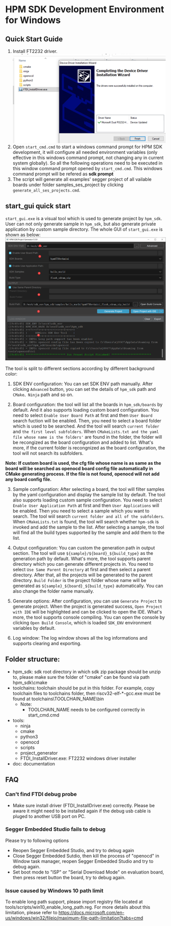 # HPM SDK Development Environment for Windows

## Quick Start Guide
1. Install FT2232 driver.
![Install driver](doc/img/ftdi_install.png)
1. Open `start_cmd.cmd` to start a windows command prompt for HPM SDK development, it will configure all needed environment variables (only effective in this windows command prompt, not changing any in current system globally). So all the following operations need to be executed in this window command prompt opened by `start_cmd.cmd`. This windows command prompt will be refered as **sdk prompt**
1. The script will generate all examples' segger project of all vailable boards under folder  samples_ses_project by clicking `generate_all_ses_projects.cmd`.

## start_gui quick start
`start_gui.exe` is a visual tool which is used to generate project by `hpm_sdk`. User can not only generate sample in `hpm_sdk`, but also generate private application by custom sample directory. The whole GUI of `start_gui.exe` is shown as below:
![start_gui](doc/img/start_gui.png)

The tool is split to different sections according by different background color:

1. SDK ENV configuration: You can set SDK ENV path manually. After clicking `Advanced` button, you can set the details of `hpm_sdk` path and `CMake、Ninja` path and so on.

2. Board configuration: the tool will list all the boards in `hpm_sdk/boards` by default. And it also supports loading custom board configuration. You need to select `Enable User Board Path` at first and then `User Board` search fuction will be enabled. Then, you need to select a board folder which is used to be searched. And the tool will search `current folder` and `the first level subfolders`. When `CMakeLists.txt and the yaml file whose name is the folders'` are found in the folder, the folder will be recongized as the board configuration and added to list. What's more, if the current folder is recongnized as the board configuration, the tool will not search its subfolders.

**Note: If custom board is used, the cfg file whose name is as same as the board will be searched as openocd board config file automatically in CMake generating process. If the file is not found, openocd will not add any board config file.**

3. Sample configuration: After selecting a board, the tool will filter samples by the yaml configuration and display the sample list by default. The tool also supports loading custom sample configuration. You need to select `Enable User Application Path` at first and then `User Applications` will be enabled. Then you need to select a sample which you want to search. The tool wiil search `current folder and all of the subfolders`. When `CMakeLists.txt` is found, the tool will search whether `hpm-sdk` is invoked and add the sample to the list. After selecting a sample, the tool will find all the build types supported by the sample and add them to the list.

4. Output configuration: You can custom the generation path in output section. The tool will use `${sample}/${board}_${build_type}` as the generation path by default. What's more, the tool supports parent directory which you can generate different projects in. You need to select `Use Same Parent Directory` at first and then select a parent directory. After that, all the projects will be generated to the parent directory. `Build Folder` is the project folder whose name will be generated as `${sample}_${board}_${build_type}` automatically. You can also change the folder name manually.

5. Generate options: After configuration, you can use `Generate Project` to generate project. When the project is generated success, `Open Project with IDE` will be highlighted and can be clicked to open the IDE. What's more, the tool supports console compiling. You can open the console by clicking `Open Build Console`, which is loaded `SDK_ENV` environment variables by default.

6. Log window: The log window shows all the log informations and supports clearing and exporting.

## Folder structure:
- hpm_sdk: sdk root directory in which sdk zip package should be unzip to, please make sure the folder of "cmake" can be found via path hpm_sdk\cmake
- toolchains: toolchain should be put in this folder. For example, copy toolchain files to toolchains folder, then riscv32-elf-\*-gcc.exe must be found at toolchains\TOOLCHAIN_NAME\bin
  - Note:
    - TOOLCHAIN_NAME needs to be configured correctly in start_cmd.cmd
- tools:
  - ninja
  - cmake
  - python3
  - openocd
  - scripts
  - project_generator
  - FTDI_InstallDriver.exe: FT2232 windows driver installer
- doc: documentation

## FAQ
### Can't find FTDI debug probe
  - Make sure install driver (FTDI_InstallDriver.exe) correctly. Please be aware it might need to be installed again if the debug usb cable is pluged to another USB port on PC.
### Segger Embedded Studio fails to debug
  Please try to following options
  - Reopen Segger Embedded Studio, and try to debug again
  - Close Segger Embedded Sutdio, then kill the process of "openocd" in Window task manager, reopen Segger Embedded Studio and try to debug again.
  - Set boot mode to "ISP" or "Serial Download Mode" on evaluation board, then press reset button the board, try to debug again.
### Issue caused by Windows 10 path limit
  To enable long path support, please import registry file located at tools/scripts/win10_enable_long_path.reg. For more details about this limitation, please refer to https://docs.microsoft.com/en-us/windows/win32/fileio/maximum-file-path-limitation?tabs=cmd
  
